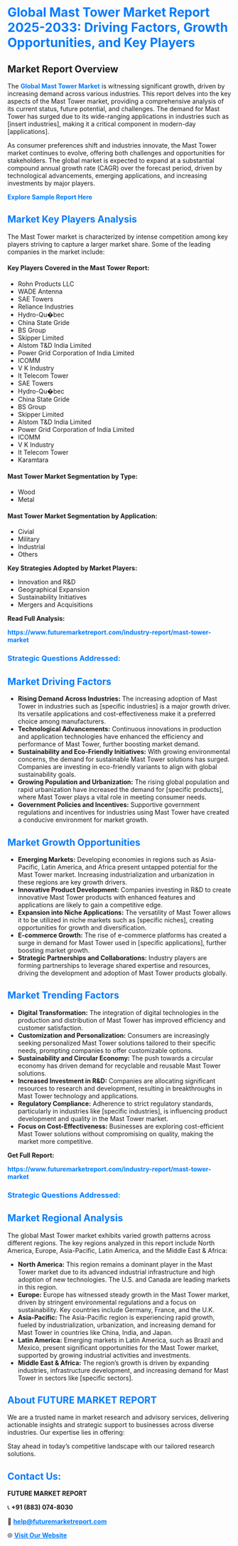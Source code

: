 <h1 style="color: #007BFF;">Global Mast Tower Market Report 2025-2033: Driving Factors, Growth Opportunities, and Key Players</h1>

<section id="overview">
<h2>Market Report Overview</h2>
<p>The <a href="https://www.futuremarketreport.com/industry-report/mast-tower-market" style="color: #007BFF; text-decoration: none;"><strong>Global Mast Tower Market</strong></a> is witnessing significant growth, driven by increasing demand across various industries. This report delves into the key aspects of the Mast Tower market, providing a comprehensive analysis of its current status, future potential, and challenges. The demand for Mast Tower has surged due to its wide-ranging applications in industries such as [insert industries], making it a critical component in modern-day [applications].</p>
<p>As consumer preferences shift and industries innovate, the Mast Tower market continues to evolve, offering both challenges and opportunities for stakeholders. The global market is expected to expand at a substantial compound annual growth rate (CAGR) over the forecast period, driven by technological advancements, emerging applications, and increasing investments by major players.</p>
</section>

<section id="overview">
<p><a href="https://www.futuremarketreport.com/request-sample/reportId=52737" style="color: #007BFF; text-decoration: none;"><strong>Explore Sample Report Here</strong></a></p>
</section>

<section id="key-players">
<h2 style="color: #007BFF;">Market Key Players Analysis</h2>
<p>The Mast Tower market is characterized by intense competition among key players striving to capture a larger market share. Some of the leading companies in the market include:</p>
<h4>Key Players Covered in the Mast Tower Report:</h4>
<ul><li>Rohn Products LLC</li><li>WADE Antenna</li><li>SAE Towers</li><li>Reliance Industries</li><li>Hydro-Qu�bec</li><li>China State Gride</li><li>BS Group</li><li>Skipper Limited</li><li>Alstom T&amp;D India Limited</li><li>Power Grid Corporation of India Limited</li><li>ICOMM</li><li>V K Industry</li><li>It Telecom Tower</li><li>SAE Towers</li><li>Hydro-Qu�bec</li><li>China State Gride</li><li>BS Group</li><li>Skipper Limited</li><li>Alstom T&amp;D India Limited</li><li>Power Grid Corporation of India Limited</li><li>ICOMM</li><li>V K Industry</li><li>It Telecom Tower</li><li>Karamtara</li></ul>
<h4>Mast Tower Market Segmentation by Type:</h4>
<ul><li>Wood</li><li>Metal</li></ul>

<h4>Mast Tower Market Segmentation by Application:</h4>
<ul><li>Civial</li><li>Military</li><li>Industrial</li><li>Others</li></ul>
<p><strong>Key Strategies Adopted by Market Players:</strong></p>
<ul>
<li>Innovation and R&D</li>
<li>Geographical Expansion</li>
<li>Sustainability Initiatives</li>
<li>Mergers and Acquisitions</li>
</ul>
</section>

<section>
<p><strong>Read Full Analysis: </strong></p><a href="https://www.futuremarketreport.com/industry-report/mast-tower-market" style="color: #007BFF; text-decoration: none;"><strong>https://www.futuremarketreport.com/industry-report/mast-tower-market</strong></a>
<h3 style="color: #007BFF;">Strategic Questions Addressed:</h3>
</section>

<section id="driving-factors">
<h2 style="color: #007BFF;">Market Driving Factors</h2>
<ul>
<li><strong>Rising Demand Across Industries:</strong> The increasing adoption of Mast Tower in industries such as [specific industries] is a major growth driver. Its versatile applications and cost-effectiveness make it a preferred choice among manufacturers.</li>
<li><strong>Technological Advancements:</strong> Continuous innovations in production and application technologies have enhanced the efficiency and performance of Mast Tower, further boosting market demand.</li>
<li><strong>Sustainability and Eco-Friendly Initiatives:</strong> With growing environmental concerns, the demand for sustainable Mast Tower solutions has surged. Companies are investing in eco-friendly variants to align with global sustainability goals.</li>
<li><strong>Growing Population and Urbanization:</strong> The rising global population and rapid urbanization have increased the demand for [specific products], where Mast Tower plays a vital role in meeting consumer needs.</li>
<li><strong>Government Policies and Incentives:</strong> Supportive government regulations and incentives for industries using Mast Tower have created a conducive environment for market growth.</li>
</ul>
</section>

<section id="growth-opportunities">
<h2 style="color: #007BFF;">Market Growth Opportunities</h2>
<ul>
<li><strong>Emerging Markets:</strong> Developing economies in regions such as Asia-Pacific, Latin America, and Africa present untapped potential for the Mast Tower market. Increasing industrialization and urbanization in these regions are key growth drivers.</li>
<li><strong>Innovative Product Development:</strong> Companies investing in R&D to create innovative Mast Tower products with enhanced features and applications are likely to gain a competitive edge.</li>
<li><strong>Expansion into Niche Applications:</strong> The versatility of Mast Tower allows it to be utilized in niche markets such as [specific niches], creating opportunities for growth and diversification.</li>
<li><strong>E-commerce Growth:</strong> The rise of e-commerce platforms has created a surge in demand for Mast Tower used in [specific applications], further boosting market growth.</li>
<li><strong>Strategic Partnerships and Collaborations:</strong> Industry players are forming partnerships to leverage shared expertise and resources, driving the development and adoption of Mast Tower products globally.</li>
</ul>
</section>

<section id="trending-factors">
<h2 style="color: #007BFF;">Market Trending Factors</h2>
<ul>
<li><strong>Digital Transformation:</strong> The integration of digital technologies in the production and distribution of Mast Tower has improved efficiency and customer satisfaction.</li>
<li><strong>Customization and Personalization:</strong> Consumers are increasingly seeking personalized Mast Tower solutions tailored to their specific needs, prompting companies to offer customizable options.</li>
<li><strong>Sustainability and Circular Economy:</strong> The push towards a circular economy has driven demand for recyclable and reusable Mast Tower solutions.</li>
<li><strong>Increased Investment in R&D:</strong> Companies are allocating significant resources to research and development, resulting in breakthroughs in Mast Tower technology and applications.</li>
<li><strong>Regulatory Compliance:</strong> Adherence to strict regulatory standards, particularly in industries like [specific industries], is influencing product development and quality in the Mast Tower market.</li>
<li><strong>Focus on Cost-Effectiveness:</strong> Businesses are exploring cost-efficient Mast Tower solutions without compromising on quality, making the market more competitive.</li>
</ul>
</section>

<section>
<p><strong>Get Full Report: </strong></p><a href="https://www.futuremarketreport.com/industry-report/mast-tower-market" style="color: #007BFF; text-decoration: none;"><strong>https://www.futuremarketreport.com/industry-report/mast-tower-market</strong></a>
<h3 style="color: #007BFF;">Strategic Questions Addressed:</h3>
</section>


<section id="regional-analysis">
<h2 style="color: #007BFF;">Market Regional Analysis</h2>
<p>The global Mast Tower market exhibits varied growth patterns across different regions. The key regions analyzed in this report include North America, Europe, Asia-Pacific, Latin America, and the Middle East & Africa:</p>
<ul>
<li><strong>North America:</strong> This region remains a dominant player in the Mast Tower market due to its advanced industrial infrastructure and high adoption of new technologies. The U.S. and Canada are leading markets in this region.</li>
<li><strong>Europe:</strong> Europe has witnessed steady growth in the Mast Tower market, driven by stringent environmental regulations and a focus on sustainability. Key countries include Germany, France, and the U.K.</li>
<li><strong>Asia-Pacific:</strong> The Asia-Pacific region is experiencing rapid growth, fueled by industrialization, urbanization, and increasing demand for Mast Tower in countries like China, India, and Japan.</li>
<li><strong>Latin America:</strong> Emerging markets in Latin America, such as Brazil and Mexico, present significant opportunities for the Mast Tower market, supported by growing industrial activities and investments.</li>
<li><strong>Middle East & Africa:</strong> The region’s growth is driven by expanding industries, infrastructure development, and increasing demand for Mast Tower in sectors like [specific sectors].</li>
</ul>
</section>

<footer>
<h2 style="color: #007BFF;">About FUTURE MARKET REPORT</h2>
<p>We are a trusted name in market research and advisory services, delivering actionable insights and strategic support to businesses across diverse industries. Our expertise lies in offering:</p>

<p>Stay ahead in today’s competitive landscape with our tailored research solutions.</p>

<h2 style="color: #007BFF;">Contact Us:</h2>
<p><strong>FUTURE MARKET REPORT</strong></p>
<p>📞 <strong>+91 (883) 074-8030</strong></p>
<p>📧 <strong><a href="mailto:help@futuremarketreport.com" style="color: #007BFF;">help@futuremarketreport.com</a></strong></p>
<p>🌐 <strong><a href="https://www.futuremarketreport.com/" style="color: #007BFF;">Visit Our Website</a></strong></p>
</footer>